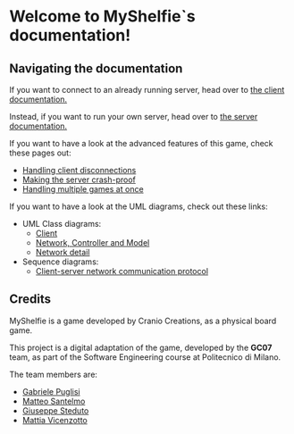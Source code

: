 # Welcome to MyShelfie`s documentation!

## Navigating the documentation

If you want to connect to an already running server, head over to [the client documentation.](client)

Instead, if you want to run your own server, head over to [the server documentation.](server)

If you want to have a look at the advanced features of this game, check these pages out:

- [Handling client disconnections](advanced-features/disconnection)
- [Making the server crash-proof](advanced-features/persistence/index.md)
- [Handling multiple games at once](advanced-features/multiple-games/index.md)

If you want to have a look at the UML diagrams, check out these links:

- UML Class diagrams:
    - [Client]()
    - [Network, Controller and Model](uml/Network-Controller-Model_UML.pdf)
    - [Network detail](uml/NetworkUML.pdf)
- Sequence diagrams:
    - [Client-server network communication protocol](uml/NetworkCommunicationProtocol_SequenceDiagram.html)

## Credits

MyShelfie is a game developed by Cranio Creations, as a physical board game.

This project is a digital adaptation of the game, developed by the **GC07** team, as part of the Software Engineering course at Politecnico di Milano.

The team members are:

- [Gabriele Puglisi]()
- [Matteo Santelmo]()
- [Giuseppe Steduto](https://giuseppesteduto.me)
- [Mattia Vicenzotto]()

